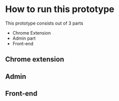 # How to run this prototype

This prototype consists out of 3 parts

- Chrome Extension
- Admin part
- Front-end

## Chrome extension

## Admin

## Front-end

